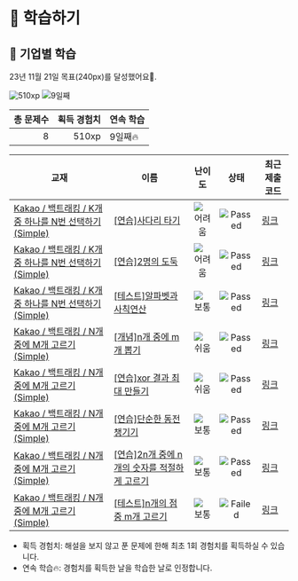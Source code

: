 # 📖 학습하기

## 🚀 기업별 학습
23년 11월 21일 목표(240px)를 달성했어요🥳.

![510xp](https://img.shields.io/badge/EXP-510xp-%235cb85c.svg?for-the-badge)
![9일째](https://img.shields.io/badge/연속학습-9일째-%23E34F26.svg?for-the-badge)

|총 문제수|획득 경험치|연속 학습|
|---:|---:|---|
8|510xp|9일째🔥|

|교재|이름|난이도|상태|최근 제출 코드|
|---|---|:---:|:---:|---|
|[Kakao / 백트래킹 / K개 중 하나를 N번 선택하기(Simple)](https://www.codetree.ai/missions?missionId=16)|[[연습]사다리 타기](https://www.codetree.ai/missions/16/problems/ladder-game)|![어려움][hard]|![Passed][passed]|[링크](https://github.com/Newon-universe/codetree-TILs/blob/main/231121/%EC%82%AC%EB%8B%A4%EB%A6%AC%20%ED%83%80%EA%B8%B0/ladder-game.swift)|
|[Kakao / 백트래킹 / K개 중 하나를 N번 선택하기(Simple)](https://www.codetree.ai/missions?missionId=16)|[[연습]2명의 도둑](https://www.codetree.ai/missions/16/problems/two-thieves)|![어려움][hard]|![Passed][passed]|[링크](https://github.com/Newon-universe/codetree-TILs/blob/main/231121/2%EB%AA%85%EC%9D%98%20%EB%8F%84%EB%91%91/two-thieves.swift)|
|[Kakao / 백트래킹 / K개 중 하나를 N번 선택하기(Simple)](https://www.codetree.ai/missions?missionId=16)|[[테스트]알파벳과 사칙연산](https://www.codetree.ai/missions/16/problems/calculations-with-alphabet)|![보통][medium]|![Passed][passed]|[링크](https://github.com/Newon-universe/codetree-TILs/blob/main/231121/%EC%95%8C%ED%8C%8C%EB%B2%B3%EA%B3%BC%20%EC%82%AC%EC%B9%99%EC%97%B0%EC%82%B0/calculations-with-alphabet.swift)|
|[Kakao / 백트래킹 / N개 중에 M개 고르기(Simple)](https://www.codetree.ai/missions?missionId=16)|[[개념]n개 중에 m개 뽑기](https://www.codetree.ai/missions/16/problems/n-choose-m)|![쉬움][easy]|![Passed][passed]|[링크](https://github.com/Newon-universe/codetree-TILs/blob/main/231121/n%EA%B0%9C%20%EC%A4%91%EC%97%90%20m%EA%B0%9C%20%EB%BD%91%EA%B8%B0/n-choose-m.swift)|
|[Kakao / 백트래킹 / N개 중에 M개 고르기(Simple)](https://www.codetree.ai/missions?missionId=16)|[[연습]xor 결과 최대 만들기](https://www.codetree.ai/missions/16/problems/max-of-xor)|![쉬움][easy]|![Passed][passed]|[링크](https://github.com/Newon-universe/codetree-TILs/blob/main/231121/xor%20%EA%B2%B0%EA%B3%BC%20%EC%B5%9C%EB%8C%80%20%EB%A7%8C%EB%93%A4%EA%B8%B0/max-of-xor.swift)|
|[Kakao / 백트래킹 / N개 중에 M개 고르기(Simple)](https://www.codetree.ai/missions?missionId=16)|[[연습]단순한 동전 챙기기](https://www.codetree.ai/missions/16/problems/collect-coins-easy)|![보통][medium]|![Passed][passed]|[링크](https://github.com/Newon-universe/codetree-TILs/blob/main/231121/%EB%8B%A8%EC%88%9C%ED%95%9C%20%EB%8F%99%EC%A0%84%20%EC%B1%99%EA%B8%B0%EA%B8%B0/collect-coins-easy.swift)|
|[Kakao / 백트래킹 / N개 중에 M개 고르기(Simple)](https://www.codetree.ai/missions?missionId=16)|[[연습]2n개 중에 n개의 숫자를 적절하게 고르기](https://www.codetree.ai/missions/16/problems/choose-n-out-of-2n-properly)|![보통][medium]|![Passed][passed]|[링크](https://github.com/Newon-universe/codetree-TILs/blob/main/231121/2n%EA%B0%9C%20%EC%A4%91%EC%97%90%20n%EA%B0%9C%EC%9D%98%20%EC%88%AB%EC%9E%90%EB%A5%BC%20%EC%A0%81%EC%A0%88%ED%95%98%EA%B2%8C%20%EA%B3%A0%EB%A5%B4%EA%B8%B0/choose-n-out-of-2n-properly.swift)|
|[Kakao / 백트래킹 / N개 중에 M개 고르기(Simple)](https://www.codetree.ai/missions?missionId=16)|[[테스트]n개의 점 중 m개 고르기](https://www.codetree.ai/missions/16/problems/choose-m-out-of-n-points)|![보통][medium]|![Failed][failed]|[링크](https://github.com/Newon-universe/codetree-TILs/blob/main/231121/n%EA%B0%9C%EC%9D%98%20%EC%A0%90%20%EC%A4%91%20m%EA%B0%9C%20%EA%B3%A0%EB%A5%B4%EA%B8%B0/choose-m-out-of-n-points.swift)|


* 획득 경험치: 해설을 보지 않고 푼 문제에 한해 최초 1회 경험치를 획득하실 수 있습니다.
* 연속 학습:fire:: 경험치를 획득한 날을 학습한 날로 인정합니다.










[b5]: https://img.shields.io/badge/Bronze_5-%235D3E31.svg
[b4]: https://img.shields.io/badge/Bronze_4-%235D3E31.svg
[b3]: https://img.shields.io/badge/Bronze_3-%235D3E31.svg
[b2]: https://img.shields.io/badge/Bronze_2-%235D3E31.svg
[b1]: https://img.shields.io/badge/Bronze_1-%235D3E31.svg
[s5]: https://img.shields.io/badge/Silver_5-%23394960.svg
[s4]: https://img.shields.io/badge/Silver_4-%23394960.svg
[s3]: https://img.shields.io/badge/Silver_3-%23394960.svg
[s2]: https://img.shields.io/badge/Silver_2-%23394960.svg
[s1]: https://img.shields.io/badge/Silver_1-%23394960.svg
[g5]: https://img.shields.io/badge/Gold_5-%23FFC433.svg
[g4]: https://img.shields.io/badge/Gold_4-%23FFC433.svg
[g3]: https://img.shields.io/badge/Gold_3-%23FFC433.svg
[g2]: https://img.shields.io/badge/Gold_2-%23FFC433.svg
[g1]: https://img.shields.io/badge/Gold_1-%23FFC433.svg
[p5]: https://img.shields.io/badge/Platinum_5-%2376DDD8.svg
[p4]: https://img.shields.io/badge/Platinum_4-%2376DDD8.svg
[p3]: https://img.shields.io/badge/Platinum_3-%2376DDD8.svg
[p2]: https://img.shields.io/badge/Platinum_2-%2376DDD8.svg
[p1]: https://img.shields.io/badge/Platinum_1-%2376DDD8.svg
[passed]: https://img.shields.io/badge/Passed-%23009D27.svg
[failed]: https://img.shields.io/badge/Failed-%23D24D57.svg
[easy]: https://img.shields.io/badge/쉬움-%235cb85c.svg?for-the-badge
[medium]: https://img.shields.io/badge/보통-%23FFC433.svg?for-the-badge
[hard]: https://img.shields.io/badge/어려움-%23D24D57.svg?for-the-badge